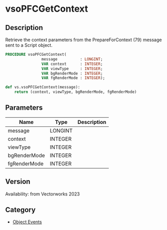 # vsoPFCGetContext

## Description
Retrieve the context parameters from the PrepareForContext (79) message sent to a Script object.

```pascal
PROCEDURE vsoPFCGetContext(
				message          : LONGINT;
				VAR context      : INTEGER;
				VAR viewType     : INTEGER;
				VAR bgRenderMode : INTEGER;
				VAR fgRenderMode : INTEGER);
```

```python
def vs.vsoPFCGetContext(message):
    return (context, viewType, bgRenderMode, fgRenderMode)
```

## Parameters
|Name|Type|Description|
|---|---|---|
|message|LONGINT|   |
|context|INTEGER|   |
|viewType|INTEGER|   |
|bgRenderMode|INTEGER|   |
|fgRenderMode|INTEGER|   |

## Version
Availability: from Vectorworks 2023

## Category
* [Object Events](../Categories/Object%20Events.md)
